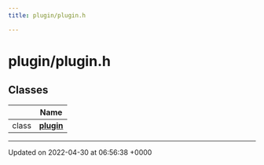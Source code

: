 ```yaml
---
title: plugin/plugin.h

---
```


# plugin/plugin.h



## Classes

|                | Name           |
| -------------- | -------------- |
| class | **[plugin](Classes/classplugin.md)**  |






-------------------------------

Updated on 2022-04-30 at 06:56:38 +0000
